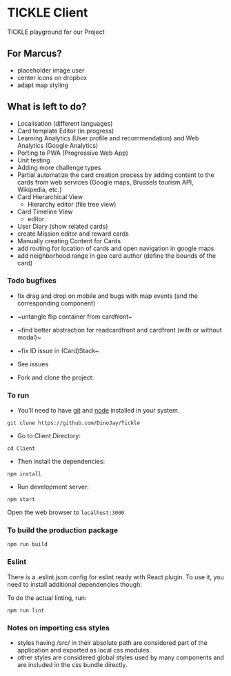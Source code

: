 # TICKLE Client

TICKLE playground for our Project


## For Marcus?
* placeholder image user
* center icons on dropbox
* adapt map styling


## What is left to do?
  * Localisation (different languages)
  * Card template Editor (in progress)
  * Learning Analytics (User profile and recommendation) and Web Analytics (Google Analytics)
  * Porting to PWA (Progressive Web App)
  * Unit testing
  * Adding more challenge types
  * Partial automatize the card creation process by adding content to the cards from web services (Google maps, Brussels tourism API, Wikipedia, etc.)
  * Card Hierarchical View
    * Hierarchy editor (file tree view)
  * Card Timeline View
    * editor
  * User Diary (show related cards)
  * create Mission editor and reward cards
  * Manually creating Content for Cards
  * add routing for location of cards and open navigation in google maps
  * add neighborhood range in geo card author (define the bounds of the card)

### Todo bugfixes
* fix drag and drop on mobile and bugs with map events (and the corresponding component)
* ~untangle flip container from cardfront~
* ~find better abstraction for readcardfront and cardfront (with or without modal)~
* ~fix ID issue in (Card)Stack~
* See issues


* Fork and clone the project:

### To run
* You'll need to have [git](https://git-scm.com/) and [node](https://nodejs.org/en/) installed in your system.

```
git clone https://github.com/DinoJay/Tickle
```

* Go to Client Directory:

```
cd Client
```

* Then install the dependencies:

```
npm install
```

* Run development server:

```
npm start
```

Open the web browser to `localhost:3000`

### To build the production package

```
npm run build
```


### Eslint
There is a .eslint.json config for eslint ready with React plugin.
To use it, you need to install additional dependencies though:

To do the actual linting, run:

```
npm run lint
```

### Notes on importing css styles
* styles having /src/ in their absolute path are considered part of the application and exported as local css modules.
* other styles are considered global styles used by many components and are included in the css bundle directly.

